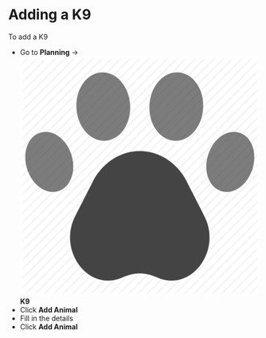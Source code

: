# Adding a K9

To add a K9

* Go to **Planning** -&gt;  ![Image Placeholder](../../.gitbook/assets/paw.png) **K9**
* Click **Add Animal**
* Fill in the details
* Click **Add Animal**

